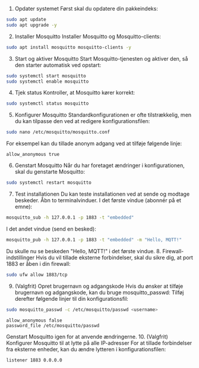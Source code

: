 1. Opdater systemet
Først skal du opdatere din pakkeindeks:
``` bash
sudo apt update
sudo apt upgrade -y
```
2. Installer Mosquitto
Installer Mosquitto og Mosquitto-clients:
``` bash
sudo apt install mosquitto mosquitto-clients -y
```
3. Start og aktiver Mosquitto
Start Mosquitto-tjenesten og aktiver den, så den starter automatisk ved opstart:
``` bash
sudo systemctl start mosquitto
sudo systemctl enable mosquitto
```
4. Tjek status
Kontroller, at Mosquitto kører korrekt:
``` bash
sudo systemctl status mosquitto
```
5. Konfigurer Mosquitto
Standardkonfigurationen er ofte tilstrækkelig, men du kan tilpasse den ved at redigere konfigurationsfilen:
``` bash
sudo nano /etc/mosquitto/mosquitto.conf
```
For eksempel kan du tillade anonym adgang ved at tilføje følgende linje:
```
allow_anonymous true
```
6. Genstart Mosquitto
Når du har foretaget ændringer i konfigurationen, skal du genstarte Mosquitto:
``` bash
sudo systemctl restart mosquitto
```
7. Test installationen
Du kan teste installationen ved at sende og modtage beskeder. Åbn to terminalvinduer.
I det første vindue (abonnér på et emne):
``` bash
mosquitto_sub -h 127.0.0.1 -p 1883 -t "embedded"
```
I det andet vindue (send en besked):
``` bash
mosquitto_pub -h 127.0.0.1 -p 1883 -t "embedded" -m "Hello, MQTT!"
```
Du skulle nu se beskeden "Hello, MQTT!" i det første vindue.
8. Firewall-indstillinger
Hvis du vil tillade eksterne forbindelser, skal du sikre dig, at port 1883 er åben i din firewall:
``` bash
sudo ufw allow 1883/tcp
```
9. (Valgfrit) Opret brugernavn og adgangskode
Hvis du ønsker at tilføje brugernavn og adgangskode, kan du bruge mosquitto_passwd:
Tilføj derefter følgende linjer til din konfigurationsfil:
``` bash
sudo mosquitto_passwd -c /etc/mosquitto/passwd <username>
```

```
allow_anonymous false
password_file /etc/mosquitto/passwd
```

Genstart Mosquitto igen for at anvende ændringerne.
10. (Valgfrit) Konfigurer Mosquitto til at lytte på alle IP-adresser
For at tillade forbindelser fra eksterne enheder, kan du ændre lytteren i konfigurationsfilen:
``` bash
listener 1883 0.0.0.0
```
